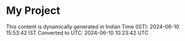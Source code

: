 # My Project

This content is dynamically generated in Indian Time (IST): 2024-06-10 15:53:42 IST
Converted to UTC: 2024-06-10 10:23:42 UTC
